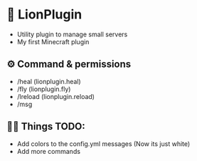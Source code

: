 # 🦁 LionPlugin

- Utility plugin to manage small servers
- My first Minecraft plugin

## ⚙️ Command & permissions

- /heal (lionplugin.heal)
- /fly (lionplugin.fly)
- /lreload (lionplugin.reload)
- /msg 

## 🧑‍💻 Things TODO:

- Add colors to the config.yml messages (Now its just white)
- Add more commands
